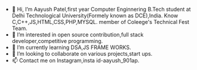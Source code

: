 - 👋 Hi, I’m Aayush Patel,first year Computer Enginnering B.Tech student at Delhi Technological University(Formely known as DCE),India.
Know C,C++,JS,HTML,CSS,PHP,MYSQL.
member of Coleege's Technical Fest Team.
- 👀 I’m interested in open source contribution,full stack developer,competitive programming.
- 🌱 I’m currently learning DSA,JS FRAME WORKS.
- 💞️ I’m looking to collaborate on various projects,start ups.
- 📫 Contact me on Instagram,insta id-aayush_901ap.


<!---
ashu-rb/ashu-rb is a ✨ special ✨ repository because its `README.md` (this file) appears on your GitHub profile.
You can click the Preview link to take a look at your changes.
--->
